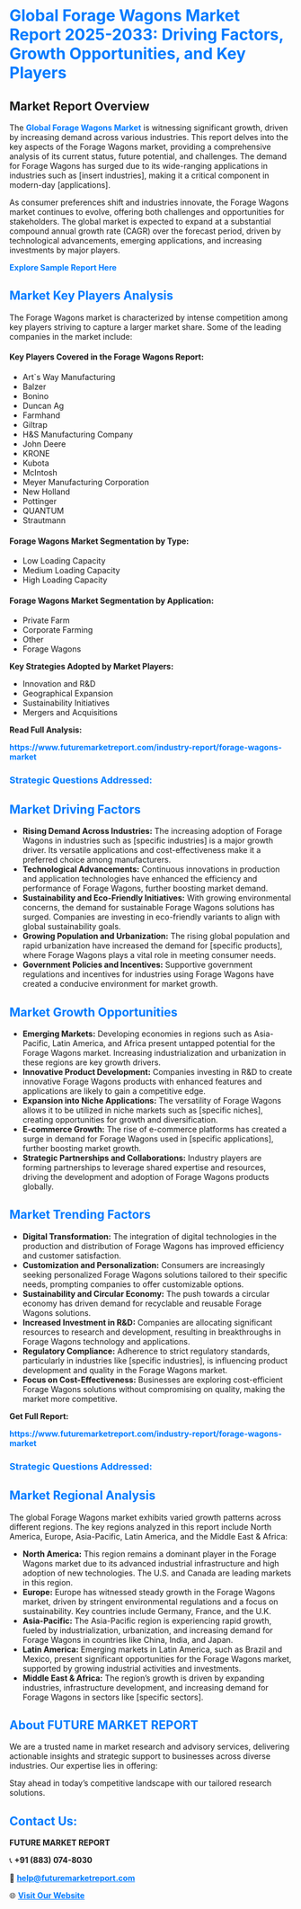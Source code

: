 <h1 style="color: #007BFF;">Global Forage Wagons Market Report 2025-2033: Driving Factors, Growth Opportunities, and Key Players</h1>

<section id="overview">
<h2>Market Report Overview</h2>
<p>The <a href="https://www.futuremarketreport.com/industry-report/forage-wagons-market" style="color: #007BFF; text-decoration: none;"><strong>Global Forage Wagons Market</strong></a> is witnessing significant growth, driven by increasing demand across various industries. This report delves into the key aspects of the Forage Wagons market, providing a comprehensive analysis of its current status, future potential, and challenges. The demand for Forage Wagons has surged due to its wide-ranging applications in industries such as [insert industries], making it a critical component in modern-day [applications].</p>
<p>As consumer preferences shift and industries innovate, the Forage Wagons market continues to evolve, offering both challenges and opportunities for stakeholders. The global market is expected to expand at a substantial compound annual growth rate (CAGR) over the forecast period, driven by technological advancements, emerging applications, and increasing investments by major players.</p>
</section>

<section id="overview">
<p><a href="https://www.futuremarketreport.com/request-sample/reportId=112890" style="color: #007BFF; text-decoration: none;"><strong>Explore Sample Report Here</strong></a></p>
</section>

<section id="key-players">
<h2 style="color: #007BFF;">Market Key Players Analysis</h2>
<p>The Forage Wagons market is characterized by intense competition among key players striving to capture a larger market share. Some of the leading companies in the market include:</p>
<h4>Key Players Covered in the Forage Wagons Report:</h4>
<ul><li>Art`s Way Manufacturing</li><li>Balzer</li><li>Bonino</li><li>Duncan Ag</li><li>Farmhand</li><li>Giltrap</li><li>H&amp;S Manufacturing Company</li><li>John Deere</li><li>KRONE</li><li>Kubota</li><li>McIntosh</li><li>Meyer Manufacturing Corporation</li><li>New Holland</li><li>Pottinger</li><li>QUANTUM</li><li>Strautmann</li></ul>
<h4>Forage Wagons Market Segmentation by Type:</h4>
<ul><li>Low Loading Capacity</li><li>Medium Loading Capacity</li><li>High Loading Capacity</li></ul>

<h4>Forage Wagons Market Segmentation by Application:</h4>
<ul><li>Private Farm</li><li>Corporate Farming</li><li>Other</li><li>Forage Wagons</li></ul>
<p><strong>Key Strategies Adopted by Market Players:</strong></p>
<ul>
<li>Innovation and R&D</li>
<li>Geographical Expansion</li>
<li>Sustainability Initiatives</li>
<li>Mergers and Acquisitions</li>
</ul>
</section>

<section>
<p><strong>Read Full Analysis: </strong></p><a href="https://www.futuremarketreport.com/industry-report/forage-wagons-market" style="color: #007BFF; text-decoration: none;"><strong>https://www.futuremarketreport.com/industry-report/forage-wagons-market</strong></a>
<h3 style="color: #007BFF;">Strategic Questions Addressed:</h3>
</section>

<section id="driving-factors">
<h2 style="color: #007BFF;">Market Driving Factors</h2>
<ul>
<li><strong>Rising Demand Across Industries:</strong> The increasing adoption of Forage Wagons in industries such as [specific industries] is a major growth driver. Its versatile applications and cost-effectiveness make it a preferred choice among manufacturers.</li>
<li><strong>Technological Advancements:</strong> Continuous innovations in production and application technologies have enhanced the efficiency and performance of Forage Wagons, further boosting market demand.</li>
<li><strong>Sustainability and Eco-Friendly Initiatives:</strong> With growing environmental concerns, the demand for sustainable Forage Wagons solutions has surged. Companies are investing in eco-friendly variants to align with global sustainability goals.</li>
<li><strong>Growing Population and Urbanization:</strong> The rising global population and rapid urbanization have increased the demand for [specific products], where Forage Wagons plays a vital role in meeting consumer needs.</li>
<li><strong>Government Policies and Incentives:</strong> Supportive government regulations and incentives for industries using Forage Wagons have created a conducive environment for market growth.</li>
</ul>
</section>

<section id="growth-opportunities">
<h2 style="color: #007BFF;">Market Growth Opportunities</h2>
<ul>
<li><strong>Emerging Markets:</strong> Developing economies in regions such as Asia-Pacific, Latin America, and Africa present untapped potential for the Forage Wagons market. Increasing industrialization and urbanization in these regions are key growth drivers.</li>
<li><strong>Innovative Product Development:</strong> Companies investing in R&D to create innovative Forage Wagons products with enhanced features and applications are likely to gain a competitive edge.</li>
<li><strong>Expansion into Niche Applications:</strong> The versatility of Forage Wagons allows it to be utilized in niche markets such as [specific niches], creating opportunities for growth and diversification.</li>
<li><strong>E-commerce Growth:</strong> The rise of e-commerce platforms has created a surge in demand for Forage Wagons used in [specific applications], further boosting market growth.</li>
<li><strong>Strategic Partnerships and Collaborations:</strong> Industry players are forming partnerships to leverage shared expertise and resources, driving the development and adoption of Forage Wagons products globally.</li>
</ul>
</section>

<section id="trending-factors">
<h2 style="color: #007BFF;">Market Trending Factors</h2>
<ul>
<li><strong>Digital Transformation:</strong> The integration of digital technologies in the production and distribution of Forage Wagons has improved efficiency and customer satisfaction.</li>
<li><strong>Customization and Personalization:</strong> Consumers are increasingly seeking personalized Forage Wagons solutions tailored to their specific needs, prompting companies to offer customizable options.</li>
<li><strong>Sustainability and Circular Economy:</strong> The push towards a circular economy has driven demand for recyclable and reusable Forage Wagons solutions.</li>
<li><strong>Increased Investment in R&D:</strong> Companies are allocating significant resources to research and development, resulting in breakthroughs in Forage Wagons technology and applications.</li>
<li><strong>Regulatory Compliance:</strong> Adherence to strict regulatory standards, particularly in industries like [specific industries], is influencing product development and quality in the Forage Wagons market.</li>
<li><strong>Focus on Cost-Effectiveness:</strong> Businesses are exploring cost-efficient Forage Wagons solutions without compromising on quality, making the market more competitive.</li>
</ul>
</section>

<section>
<p><strong>Get Full Report: </strong></p><a href="https://www.futuremarketreport.com/industry-report/forage-wagons-market" style="color: #007BFF; text-decoration: none;"><strong>https://www.futuremarketreport.com/industry-report/forage-wagons-market</strong></a>
<h3 style="color: #007BFF;">Strategic Questions Addressed:</h3>
</section>


<section id="regional-analysis">
<h2 style="color: #007BFF;">Market Regional Analysis</h2>
<p>The global Forage Wagons market exhibits varied growth patterns across different regions. The key regions analyzed in this report include North America, Europe, Asia-Pacific, Latin America, and the Middle East & Africa:</p>
<ul>
<li><strong>North America:</strong> This region remains a dominant player in the Forage Wagons market due to its advanced industrial infrastructure and high adoption of new technologies. The U.S. and Canada are leading markets in this region.</li>
<li><strong>Europe:</strong> Europe has witnessed steady growth in the Forage Wagons market, driven by stringent environmental regulations and a focus on sustainability. Key countries include Germany, France, and the U.K.</li>
<li><strong>Asia-Pacific:</strong> The Asia-Pacific region is experiencing rapid growth, fueled by industrialization, urbanization, and increasing demand for Forage Wagons in countries like China, India, and Japan.</li>
<li><strong>Latin America:</strong> Emerging markets in Latin America, such as Brazil and Mexico, present significant opportunities for the Forage Wagons market, supported by growing industrial activities and investments.</li>
<li><strong>Middle East & Africa:</strong> The region’s growth is driven by expanding industries, infrastructure development, and increasing demand for Forage Wagons in sectors like [specific sectors].</li>
</ul>
</section>

<footer>
<h2 style="color: #007BFF;">About FUTURE MARKET REPORT</h2>
<p>We are a trusted name in market research and advisory services, delivering actionable insights and strategic support to businesses across diverse industries. Our expertise lies in offering:</p>

<p>Stay ahead in today’s competitive landscape with our tailored research solutions.</p>

<h2 style="color: #007BFF;">Contact Us:</h2>
<p><strong>FUTURE MARKET REPORT</strong></p>
<p>📞 <strong>+91 (883) 074-8030</strong></p>
<p>📧 <strong><a href="mailto:help@futuremarketreport.com" style="color: #007BFF;">help@futuremarketreport.com</a></strong></p>
<p>🌐 <strong><a href="https://www.futuremarketreport.com/" style="color: #007BFF;">Visit Our Website</a></strong></p>
</footer>